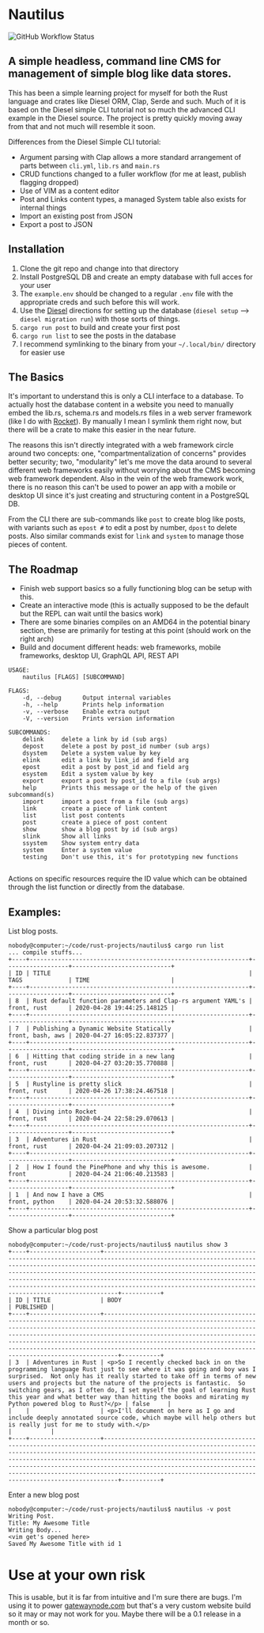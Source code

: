 Nautilus
========
![GitHub Workflow Status](https://img.shields.io/github/workflow/status/gatewaynode/nautilus/Rust)

A simple headless, command line CMS for management of simple blog like data stores.
---------------------------------------------------------------------------
This has been a simple learning project for myself for both the Rust language
and crates like Diesel ORM, Clap, Serde and such.  Much of it is based on the
Diesel simple CLI tutorial not so much the advanced CLI example in the Diesel
source.  The project is pretty quickly moving away from that and not much will
resemble it soon.   

Differences from the Diesel Simple CLI tutorial:
* Argument parsing with Clap allows a more standard arrangement of parts between
``cli.yml``, ``lib.rs`` and ``main.rs``
* CRUD functions changed to a fuller workflow (for me at least, publish flagging
  dropped)
* Use of VIM as a content editor
* Post and Links content types, a managed System table also exists for internal
things
* Import an existing post from JSON
* Export a post to JSON

Installation
---------------
1. Clone the git repo and change into that directory
1. Install PostgreSQL DB and create an empty database with full acces for your
user
1. The ``example.env`` should be changed to a regular ``.env`` file with the
appropriate creds and such before this will work.
1. Use the [Diesel](https://diesel.rs/guides/getting-started/) directions for
setting up the database (``diesel setup`` --> ``diesel migration run``)
with those sorts of things.
1. ``cargo run post`` to build and create your first post
1. ``cargo run list`` to see the posts in the database
1. I recommend symlinking to the binary from your ``~/.local/bin/`` directory
for easier use

The Basics
----------

It's important to understand this is only a CLI interface to a database.  To
actually host the database content in a website you need to manually embed the
lib.rs, schema.rs and models.rs files in a web server framework (like I do with
[Rocket](https://rocket.rs)).  By manually I mean I symlink them right now, but
there will be a crate to make this easier in the near future.

The reasons this isn't directly integrated with a web framework circle around
two concepts: one, "compartmentalization of concerns" provides better security;
two, "modularity" let's me move the data around to several different web
frameworks easily without worrying about the CMS becoming web framework
dependent.  Also in the vein of the web framework work, there is no reason this
can't be used to power an app with a mobile or desktop UI since it's just
creating and structuring content in a PostgreSQL DB.

From the CLI there are sub-commands like ``post`` to create blog like posts,
with variants such as ``epost #`` to edit a post by number, ``dpost`` to delete
posts.  Also similar commands exist for ``link`` and ``system`` to manage those
pieces of content.

The Roadmap
-----------
* Finish web support basics so a fully functioning blog can be setup with this.
* Create an interactive mode (this is actually supposed to be the default but
  the REPL can wait until the basics work)
* There are some binaries compiles on an AMD64 in the potential binary
section, these are primarily for testing at this point (should work on the
right arch)
* Build and document different heads: web frameworks, mobile frameworks, desktop
UI, GraphQL API, REST API


```
USAGE:
    nautilus [FLAGS] [SUBCOMMAND]

FLAGS:
    -d, --debug      Output internal variables
    -h, --help       Prints help information
    -v, --verbose    Enable extra output
    -V, --version    Prints version information

SUBCOMMANDS:
    delink     delete a link by id (sub args)
    depost     delete a post by post_id number (sub args)
    dsystem    Delete a system value by key
    elink      edit a link by link_id and field arg
    epost      edit a post by post_id and field arg
    esystem    Edit a system value by key
    export     export a post by post_id to a file (sub args)
    help       Prints this message or the help of the given subcommand(s)
    import     import a post from a file (sub args)
    link       create a piece of link content
    list       list post contents
    post       create a piece of post content
    show       show a blog post by id (sub args)
    slink      Show all links
    ssystem    Show system entry data
    system     Enter a system value
    testing    Don't use this, it's for prototyping new functions


```

Actions on specific resources require the ID value which can be obtained through
the list function or directly from the database.

Examples:
---------
List blog posts.
```
nobody@computer:~/code/rust-projects/nautilus$ cargo run list
... compile stuffs...
+----+--------------------------------------------------------------+------------------+----------------------------+
| ID | TITLE                                                        | TAGS             | TIME                       |
+----+--------------------------------------------------------------+------------------+----------------------------+
| 8  | Rust default function parameters and Clap-rs argument YAML's | front, rust      | 2020-04-28 19:44:25.148125 |
+----+--------------------------------------------------------------+------------------+----------------------------+
| 7  | Publishing a Dynamic Website Statically                      | front, bash, aws | 2020-04-27 16:05:22.837377 |
+----+--------------------------------------------------------------+------------------+----------------------------+
| 6  | Hitting that coding stride in a new lang                     | front, rust      | 2020-04-27 03:20:35.770888 |
+----+--------------------------------------------------------------+------------------+----------------------------+
| 5  | Rustyline is pretty slick                                    | front, rust      | 2020-04-26 17:38:24.467518 |
+----+--------------------------------------------------------------+------------------+----------------------------+
| 4  | Diving into Rocket                                           | front, rust      | 2020-04-24 22:58:29.070613 |
+----+--------------------------------------------------------------+------------------+----------------------------+
| 3  | Adventures in Rust                                           | front, rust      | 2020-04-24 21:09:03.207312 |
+----+--------------------------------------------------------------+------------------+----------------------------+
| 2  | How I found the PinePhone and why this is awesome.           | front            | 2020-04-24 21:06:40.213583 |
+----+--------------------------------------------------------------+------------------+----------------------------+
| 1  | And now I have a CMS                                         | front, python    | 2020-04-24 20:53:32.588076 |
+----+--------------------------------------------------------------+------------------+----------------------------+
```

Show a particular blog post
```
nobody@computer:~/code/rust-projects/nautilus$ nautilus show 3
+----+--------------------+----------------------------------------------------------------------------------------------------------------------------------------------------------------------------------------------------------------------------------------------------------------------------------------------------------------------------------------------------------------------------------------------------------------------------------------+-----------+
| ID | TITLE              | BODY                                                                                                                                                                                                                                                                                                                                                                                                                                   | PUBLISHED |
+----+--------------------+----------------------------------------------------------------------------------------------------------------------------------------------------------------------------------------------------------------------------------------------------------------------------------------------------------------------------------------------------------------------------------------------------------------------------------------+-----------+
| 3  | Adventures in Rust | <p>So I recently checked back in on the programming language Rust just to see where it was going and boy was I surprised.  Not only has it really started to take off in terms of new users and projects but the nature of the projects is fantastic.  So switching gears, as I often do, I set myself the goal of learning Rust this year and what better way than hitting the books and mirating my Python powered blog to Rust?</p> | false     |
|    |                    | <p>I'll document on here as I go and include deeply annotated source code, which maybe will help others but is really just for me to study with.</p>                                                                                                                                                                                                                                                                                   |           |
+----+--------------------+----------------------------------------------------------------------------------------------------------------------------------------------------------------------------------------------------------------------------------------------------------------------------------------------------------------------------------------------------------------------------------------------------------------------------------------+-----------+
```

Enter a new blog post
```
nobody@computer:~/code/rust-projects/nautilus$ nautilus -v post
Writing Post.
Title: My Awesome Title
Writing Body...
<vim get's opened here>
Saved My Awesome Title with id 1
```

Use at your own risk
====================
This is usable, but it is far from intuitive and I'm sure there are bugs.  I'm
using it to power [gatewaynode.com](https://gatewaynode.com) but that's a very
custom website build so it may or may not work for you.  Maybe there will be a
0.1 release in a month or so.
